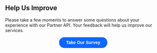 ## Help Us Improve

Please take a few moments to answer some questions about your experience with our Partner API. Your feedback will help us improve our services.

<div align="center"><button data-tf-slider="OC87toiF" data-tf-width="550" data-tf-iframe-props="title=Partner API Survey" data-tf-medium="snippet" style="all:unset;font-family:Helvetica,Arial,sans-serif;display:inline-block;max-width:100%;white-space:nowrap;overflow:hidden;text-overflow:ellipsis;background-color:#0D67FE;color:#FFFFFF;font-size:14px;border-radius:17px;padding:0 23px;font-weight:bold;height:35px;cursor:pointer;line-height:35px;text-align:center;margin:0;text-decoration:none;">Take Our Survey</button></div>
